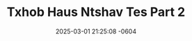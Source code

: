 ---
layout: movie-video-data
date: 2025-03-01 21:25:08 -0604
categories: movie

# Site Attributes
title: "Txhob Haus Ntshav Tes Part 2"
permalink: "/movie/Txhob_Haus_Ntshav_Tes_Part_2"

# Movie Attributes
synopsis: "Txog rau ib tsoom nom tsoom Tswv los yog tsoom niam txiv kwv tij neej tsa peb daim movie.. Txhob haus ntshav tes. Peb tsuas yog ua los rau peb saib ua kev lom zem xwb peb tsis yog ua los rhuav tshem leej twg txoj kev cai los yog saib tsis taus leej twg txawm tias peb ua dhau txoj cai lawm los thov nej zam lub txim rau peb thiab.. Vam thiab cia siab hais tias nej tsoom hlob yuav pub tau txoj kev ywj pheej rau peb thiab.. ua tsaug ntau"
producer: "Lao Her, Kong Her"
director: "Lao Her, Kong Her"
writer: ""
video_link: "https://youtu.be/Mk1esSNN7Qc?si=YMjQ3xo-RgYDmYVs"
genre: "Horror Comedy"
year: ""
release_type: "VHS"
storage: ""
thumbnail: "/assets/images/movie_thumbnails/Txhob Haus Ntshav Tes Part 2.jpeg"
publishing_company: "L.B.T HmongBrother Video Production"

# Sequels + Parts
base_movie: "Txhob Haus Ntshav Tes Part 1"
total_parts: 2
sequel: ""

# Movie Cast
cast:
- name: "Kooj Hawj"
- name: "Xis Vaj"
- name: "Ntsuab Vaj"
- name: "Paj Thoj"
- name: "Kaus Hawj"
- name: "Vaj Yaj"
---